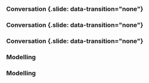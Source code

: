 ###  Conversation {.slide: data-transition="none"}

<object type="image/svg+xml" data="../slides/diagrams/anne_bob001.svg">
</object>

###  Conversation {.slide: data-transition="none"}

<object type="image/svg+xml" data="../slides/diagrams/anne_bob002.svg">
</object>

###  Conversation {.slide: data-transition="none"}

<object type="image/svg+xml" data="../slides/diagrams/anne_bob003.svg">
</object>

###  Modelling

<object type="image/svg+xml" data="../slides/diagrams/anne.svg">
</object>

###  Modelling

<object type="image/svg+xml" data="../slides/diagrams/bob.svg">
</object>
